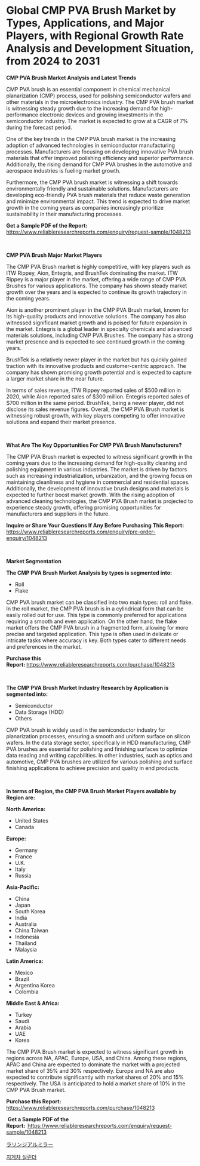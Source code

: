 <p><h1>Global CMP PVA Brush Market by Types, Applications, and Major Players, with Regional Growth Rate Analysis and Development Situation, from 2024 to 2031</h1></p><p><strong>CMP PVA Brush Market Analysis and Latest Trends</strong></p>
<p><p>CMP PVA brush is an essential component in chemical mechanical planarization (CMP) process, used for polishing semiconductor wafers and other materials in the microelectronics industry. The CMP PVA brush market is witnessing steady growth due to the increasing demand for high-performance electronic devices and growing investments in the semiconductor industry. The market is expected to grow at a CAGR of 7% during the forecast period.</p><p>One of the key trends in the CMP PVA brush market is the increasing adoption of advanced technologies in semiconductor manufacturing processes. Manufacturers are focusing on developing innovative PVA brush materials that offer improved polishing efficiency and superior performance. Additionally, the rising demand for CMP PVA brushes in the automotive and aerospace industries is fueling market growth.</p><p>Furthermore, the CMP PVA brush market is witnessing a shift towards environmentally friendly and sustainable solutions. Manufacturers are developing eco-friendly PVA brush materials that reduce waste generation and minimize environmental impact. This trend is expected to drive market growth in the coming years as companies increasingly prioritize sustainability in their manufacturing processes.</p></p>
<p><strong>Get a Sample PDF of the Report:&nbsp;</strong> <a href="https://www.reliableresearchreports.com/enquiry/request-sample/1048213">https://www.reliableresearchreports.com/enquiry/request-sample/1048213</a></p>
<p>&nbsp;</p>
<p><strong>CMP PVA Brush Major Market Players</strong></p>
<p><p>The CMP PVA Brush market is highly competitive, with key players such as ITW Rippey, Aion, Entegris, and BrushTek dominating the market. ITW Rippey is a major player in the market, offering a wide range of CMP PVA Brushes for various applications. The company has shown steady market growth over the years and is expected to continue its growth trajectory in the coming years.</p><p>Aion is another prominent player in the CMP PVA Brush market, known for its high-quality products and innovative solutions. The company has also witnessed significant market growth and is poised for future expansion in the market. Entegris is a global leader in specialty chemicals and advanced materials solutions, including CMP PVA Brushes. The company has a strong market presence and is expected to see continued growth in the coming years.</p><p>BrushTek is a relatively newer player in the market but has quickly gained traction with its innovative products and customer-centric approach. The company has shown promising growth potential and is expected to capture a larger market share in the near future.</p><p>In terms of sales revenue, ITW Rippey reported sales of $500 million in 2020, while Aion reported sales of $300 million. Entegris reported sales of $700 million in the same period. BrushTek, being a newer player, did not disclose its sales revenue figures. Overall, the CMP PVA Brush market is witnessing robust growth, with key players competing to offer innovative solutions and expand their market presence.</p></p>
<p>&nbsp;</p>
<p><strong>What Are The Key Opportunities For CMP PVA Brush Manufacturers?</strong></p>
<p><p>The CMP PVA Brush market is expected to witness significant growth in the coming years due to the increasing demand for high-quality cleaning and polishing equipment in various industries. The market is driven by factors such as increasing industrialization, urbanization, and the growing focus on maintaining cleanliness and hygiene in commercial and residential spaces. Additionally, the development of innovative brush designs and materials is expected to further boost market growth. With the rising adoption of advanced cleaning technologies, the CMP PVA Brush market is projected to experience steady growth, offering promising opportunities for manufacturers and suppliers in the future.</p></p>
<p><strong>Inquire or Share Your Questions If Any Before Purchasing This Report:</strong> <a href="https://www.reliableresearchreports.com/enquiry/pre-order-enquiry/1048213">https://www.reliableresearchreports.com/enquiry/pre-order-enquiry/1048213</a></p>
<p>&nbsp;</p>
<p><strong>Market Segmentation</strong></p>
<p><strong>The CMP PVA Brush Market Analysis by types is segmented into:</strong></p>
<p><ul><li>Roll</li><li>Flake</li></ul></p>
<p><p>CMP PVA brush market can be classified into two main types: roll and flake. In the roll market, the CMP PVA brush is in a cylindrical form that can be easily rolled out for use. This type is commonly preferred for applications requiring a smooth and even application. On the other hand, the flake market offers the CMP PVA brush in a fragmented form, allowing for more precise and targeted application. This type is often used in delicate or intricate tasks where accuracy is key. Both types cater to different needs and preferences in the market.</p></p>
<p><strong>Purchase this Report:&nbsp;</strong><a href="https://www.reliableresearchreports.com/purchase/1048213">https://www.reliableresearchreports.com/purchase/1048213</a></p>
<p>&nbsp;</p>
<p><strong>The CMP PVA Brush Market Industry Research by Application is segmented into:</strong></p>
<p><ul><li>Semiconductor</li><li>Data Storage (HDD)</li><li>Others</li></ul></p>
<p><p>CMP PVA brush is widely used in the semiconductor industry for planarization processes, ensuring a smooth and uniform surface on silicon wafers. In the data storage sector, specifically in HDD manufacturing, CMP PVA brushes are essential for polishing and finishing surfaces to optimize data reading and writing capabilities. In other industries, such as optics and automotive, CMP PVA brushes are utilized for various polishing and surface finishing applications to achieve precision and quality in end products.</p></p>
<p>&nbsp;</p>
<p><strong>In terms of Region, the CMP PVA Brush Market Players available by Region are:</strong></p>
<p>
    <p> <strong> North America: </strong>
        <ul>
            <li>United States</li>
            <li>Canada</li>
        </ul>
        </p> 
    <p> <strong> Europe: </strong>
        <ul>
            <li>Germany</li>
            <li>France</li>
            <li>U.K.</li>
            <li>Italy</li>
            <li>Russia</li>
        </ul>
        </p> 
    <p> <strong> Asia-Pacific: </strong>
        <ul>
            <li>China</li>
            <li>Japan</li>
            <li>South Korea</li>
            <li>India</li>
            <li>Australia</li>
            <li>China Taiwan</li>
            <li>Indonesia</li>
            <li>Thailand</li>
            <li>Malaysia</li>
        </ul>
        </p> 
    <p> <strong> Latin America: </strong>
        <ul>
            <li>Mexico</li>
            <li>Brazil</li>
            <li>Argentina Korea</li>
            <li>Colombia</li>
        </ul>
        </p> 
    <p> <strong> Middle East & Africa: </strong>
        <ul>
            <li>Turkey</li>
            <li>Saudi</li>
            <li>Arabia</li>
            <li>UAE</li>
            <li>Korea</li>
        </ul>
    </p>
    </p>
<p><p>The CMP PVA Brush market is expected to witness significant growth in regions across NA, APAC, Europe, USA, and China. Among these regions, APAC and China are expected to dominate the market with a projected market share of 35% and 30% respectively. Europe and NA are also expected to contribute significantly with market shares of 20% and 15% respectively. The USA is anticipated to hold a market share of 10% in the CMP PVA Brush market.</p></p>
<p><strong>Purchase this Report: </strong><a href="https://www.reliableresearchreports.com/purchase/1048213">https://www.reliableresearchreports.com/purchase/1048213</a></p>
<p>&nbsp;<strong>Get a Sample PDF of the Report:&nbsp;&nbsp;</strong><a href="https://www.reliableresearchreports.com/enquiry/request-sample/1048213">https://www.reliableresearchreports.com/enquiry/request-sample/1048213</a></p>
<p><strong></strong></p>
<p><p><a href="https://github.com/lababdou/Market-Research-Report-List-3/blob/main/459713311468.md">ラリンジアルミラー</a></p><p><a href="https://github.com/jntpkh496620/Market-Research-Report-List-1/blob/main/438735410511.md">지게차 실린더</a></p></p>